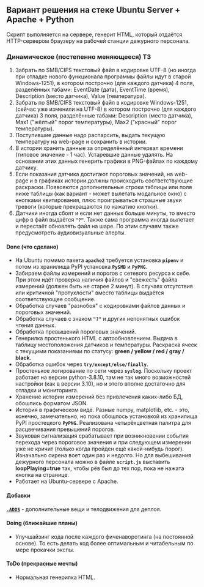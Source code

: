 ## Вариант решения на стеке Ubuntu Server + Apache + Python ##
Скрипт выполняется на сервере, генерит HTML, который отдаётся HTTP-сервером браузеру
на рабочей станции дежурного персонала.    
### Динамическое (постепенно меняющееся) ТЗ ###
1. Забрать по SMB/CIFS текстовый файл в кодировке UTF-8 (но иногда при отладке
нового функционала программы файлы идут в старой Windows-1251), в котором
построчно (для каждого датчика) 4 поля, разделённых табами: EventDate (дата),
EventTime (время), Description (место датчика), Value (температура).    
2. Забрать по SMB/CIFS текстовый файл в кодировке Windows-1251, (сейчас уже изменили
на UTF-8) в котором построчно (для каждого датчика) 3 поля, разделённые табами:
Description (место датчика), Max1 ("жёлтый" порог температуры), Max2 ("красный"
порог температуры).    
3. Поступившие данные надо распарсить, выдать текущую температуру на web-page и
сохранить в истории.    
4. В истории хранить данные за определённый интервал времени (типовое значение -
1 час). Устаревшие данные удалять. На основании этих данных генерить графики в
PNG-файлах по каждому датчику.    
5. Если показания датчика достигают пороговых значений, на web-page и в графиках
истории должны происходить соответствующие раскраски. Появояются дополнительные
строки таблицы или поля ниже таблицы (как вариант - может вылетать модальное окно)
с кнопками квитирования, плюс проигрываться страшные звуки тревоги (которые прекращаются по
нажатию кнопки).    
6. Датчики иногда сбоят и если нет данных больше минуты, то вместо цифр в файл
выдаётся **`"?"`**. Также сама программа иногда вылетает и перестаёт обновлять
файл на шаре. По этим случаям также предусмотреть аудиовизуальные алерты.    

#### Done (что сделано) ####
- На Ubuntu помимо пакета **`apache2`** требуется установка **`pipenv`** и потом
из хранилища PyPI установка **`PySMB`** и **`PyPNG`**.    
- Забираем файлы измерений и порогов с сетевого ресурса к себе. При этом идёт
проверка наличия файлов и "свежесть" файла измерений (должен быть не старее
2 минут). В случаях отсутствия или критичной "протухлости" вместо таблицы
выдаётся соответствующее сообщение.    
- Обработка случаев "разнобоя" с кодировками файлов данных и пороговых значений.    
- Обработка случаев с знаком **`"?"`** и других непонятных ошибок чтения данных.    
- Обработка превышений пороговых значений.    
- Генерилка простенького HTML c автообновлением. Выдача в таблицу местоположения
датчиков и температуры. Раскраска ячеек с текущими показаниями по статусу:
**green / yellow / red / gray / black**.    
- Обработка ошибок через **`try/except/else/finally`**.    
- Простенькое логирование по сети через **`syslog`**. Поскольку проект работает
на версии python-3.8.10, там не так много возможностей настройки (как в версии 3.10),
но и этого вполне достаточно для отладки и мониторинга.    
- Хранение истории измерений без привлечения каких-либо БД, обошлись форматом JSON.    
- История в графическом виде. Разные numpy, matplotlib, etc. - это, конечно,
замечательно, но пока обошлось установкой из хранилища PyPI простецкого **`PyPNG`**.
Реализована четырёхцветная палитра для расцвечивания превышений порогов.    
- Звуковая сигнализация срабатывает при возникновении события перехода через
пороговое значения и при следующем измерении уже не кричит (только когда пройден
ещё какой-нибудь порог). Изначально сирена воет один раз и недолго. Но для
выбешивания дежурного персонала можно в файле **`script.js`** выставить
**loopPlaying=true** так, чтобы рёв был до тех пор, пока не нажата кнопка на странице.
- Работает на Ubuntu-сервере с Apache.    

#### Добавки ####
[**`.ADDS`**](https://github.com/wildfielded/pet-owen/tree/master/PoC/.ADDS) - дополнительные
вещи и телодвижения для деплоя.    

#### Doing (ближайшие планы) ####
- Улучшайзинг кода после каждого фиченаворотинга (на постоянной основе). То есть
делать код более оптимальным и читабельным по мере прокачки экспы.    

#### ToDo (прекрасные мечты) ####
- Нормальная генерилка HTML.    
